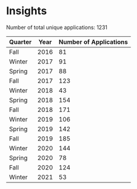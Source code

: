 
# Insights

Number of total unique applications: 1231

| Quarter | Year | Number of Applications |
| --- | --- | --- |
| Fall | 2016 | 81 |
| Winter | 2017 | 91 |
| Spring | 2017 | 88 |
| Fall | 2017 | 123 |
| Winter | 2018 | 43 |
| Spring | 2018 | 154 |
| Fall | 2018 | 171 |
| Winter | 2019 | 106 |
| Spring | 2019 | 142 |
| Fall | 2019 | 185 |
| Winter | 2020 | 144 |
| Spring | 2020 | 78 |
| Fall | 2020 | 124 |
| Winter | 2021 | 53 |
